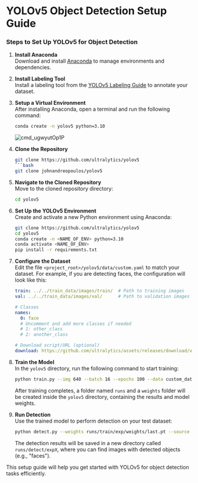 # YOLOv5 Object Detection Setup Guide

### Steps to Set Up YOLOv5 for Object Detection

1. **Install Anaconda**  
   Download and install [Anaconda](https://www.anaconda.com/) to manage environments and dependencies.

2. **Install Labeling Tool**  
   Install a labeling tool from the [YOLOv5 Labeling Guide](https://github.com/ultralytics/yolov5/wiki/Labeling) to annotate your dataset.

3. **Setup a Virtual Environment**  
   After installing Anaconda, open a terminal and run the following command:
   ```bash
   conda create -n yolov5 python=3.10
   ```
   ![cmd_ugwyutOp1P](https://github.com/user-attachments/assets/63f610b4-6c4c-48fc-823e-5916369d4c1e)

4. **Clone the Repository**
   ```bash
   git clone https://github.com/ultralytics/yolov5
   ```bash
   git clone johnandreopoulos/yolov5
   ```


5. **Navigate to the Cloned Repository**  
   Move to the cloned repository directory:
   ```bash
   cd yolov5
   ```

6. **Set Up the YOLOv5 Environment**  
   Create and activate a new Python environment using Anaconda:
   ```bash
   git clone https://github.com/ultralytics/yolov5
   cd yolov5
   conda create -n <NAME_OF_ENV> python=3.10
   conda activate <NAME_OF_ENV>
   pip install -r requirements.txt
   ```

7. **Configure the Dataset**  
   Edit the file `<project_root>/yolov5/data/custom.yaml` to match your dataset. For example, if you are detecting faces, the configuration will look like this:
   ```yaml
   train: ../../train_data/images/train/  # Path to training images
   val: ../../train_data/images/val/      # Path to validation images

   # Classes
   names:
     0: face
     # Uncomment and add more classes if needed
     # 1: other_class
     # 2: another_class

   # Download script/URL (optional)
   download: https://github.com/ultralytics/assets/releases/download/v0.0.0/coco128.zip
   ```

8. **Train the Model**  
   In the `yolov5` directory, run the following command to start training:
   ```bash
   python train.py --img 640 --batch 16 --epochs 100 --data custom_data.yaml --weights yolov5s.pt --nosave --cache
   ```

   After training completes, a folder named `runs` and a `weights` folder will be created inside the `yolov5` directory, containing the results and model weights.

9. **Run Detection**  
   Use the trained model to perform detection on your test dataset:
   ```bash
   python detect.py --weights runs/train/exp/weights/last.pt --source ../../train_data/images
   ```

   The detection results will be saved in a new directory called `runs/detect/expX`, where you can find images with detected objects (e.g., "faces").

This setup guide will help you get started with YOLOv5 for object detection tasks efficiently.
